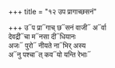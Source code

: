 +++
title = "१२ उप प्रागाच्छसनं"

+++
उ᳓प प्रा᳓गाच् छ᳓सनं वाजी᳓ अ᳓र्वा  
देवद्री᳓चा म᳓नसा दी᳓धियानः  
अजः᳓ पुरो᳓ नीयते ना᳓भिर् अस्य  
अ᳓नु पश्चा᳓त् कव᳓यो यन्ति रेभाः᳓